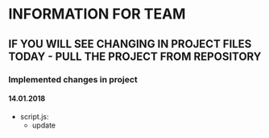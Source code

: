 # INFORMATION FOR TEAM

## IF YOU WILL SEE CHANGING IN PROJECT FILES TODAY - PULL THE PROJECT FROM REPOSITORY


### Implemented changes in project 

#### 14.01.2018


- script.js:
	- update
